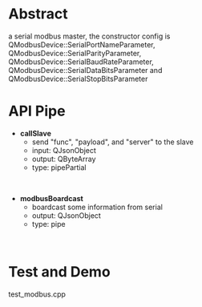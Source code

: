 # Abstract
a serial modbus master, the constructor config is QModbusDevice::SerialPortNameParameter, QModbusDevice::SerialParityParameter, QModbusDevice::SerialBaudRateParameter, QModbusDevice::SerialDataBitsParameter and QModbusDevice::SerialStopBitsParameter

# API Pipe
* **callSlave**  
    - send "func", "payload", and "server" to the slave  
    - input: QJsonObject  
    - output: QByteArray  
    - type: pipePartial  
</br>

* **modbusBoardcast**  
    - boardcast some information from serial  
    - output: QJsonObject  
    - type: pipe  
</br>

# Test and Demo
test_modbus.cpp  
</br>
